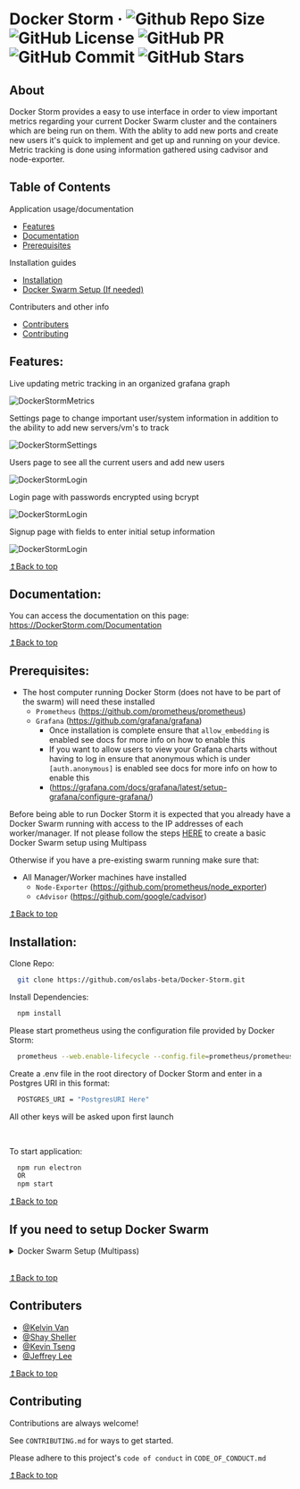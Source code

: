 # Docker Storm &middot; ![Github Repo Size](https://img.shields.io/github/repo-size/oslabs-beta/Docker-Storm) ![GitHub License](https://img.shields.io/github/license/oslabs-beta/Docker-Storm) ![GitHub PR](https://img.shields.io/badge/PRs-welcome-orange) ![GitHub Commit](https://img.shields.io/github/last-commit/oslabs-beta/Docker-Storm) ![GitHub Stars](https://img.shields.io/github/stars/oslabs-beta/Docker-Storm)

## About
Docker Storm provides a easy to use interface in order to view important metrics regarding your current 
Docker Swarm cluster and the containers which are being run on them. With the ablity to add new ports
and create new users it's quick to implement and get up and running on your device. Metric tracking is done
using information gathered using cadvisor and node-exporter.

## Table of Contents
Application usage/documentation

- [Features](#features)
- [Documentation](#documentation)
- [Prerequisites](#prerequisites)

Installation guides

- [Installation](#installation)
- [Docker Swarm Setup (If needed)](#if-you-need-to-setup-docker-swarm)

Contributers and other info
- [Contributers](#contributers)
- [Contributing](#contributing)

## Features:
Live updating metric tracking in an organized grafana graph

![DockerStormMetrics](https://github.com/oslabs-beta/Docker-Storm/blob/dev/resources/media/mac.png?raw=true)

Settings page to change important user/system information in addition to the ability to add new servers/vm's to track 

![DockerStormSettings](https://github.com/oslabs-beta/Docker-Storm/blob/dev/resources/media/settings-screenshot.png?raw=true)

Users page to see all the current users and add new users

![DockerStormLogin](https://github.com/oslabs-beta/Docker-Storm/blob/dev/resources/media/users-screenshot.png?raw=true)

Login page with passwords encrypted using bcrypt

![DockerStormLogin](https://github.com/oslabs-beta/Docker-Storm/blob/dev/resources/media/login-screenshot.png?raw=true)

Signup page with fields to enter initial setup information

![DockerStormLogin](https://github.com/oslabs-beta/Docker-Storm/blob/dev/resources/media/signup-screenshot.png?raw=true)


[↥Back to top](#table-of-contents)

## Documentation:
You can access the documentation on this page: <br>
https://DockerStorm.com/Documentation

[↥Back to top](#table-of-contents)

## Prerequisites: 
- The host computer running Docker Storm (does not have to be part of the swarm) will need these installed
  - `Prometheus` (https://github.com/prometheus/prometheus) 
  - `Grafana` (https://github.com/grafana/grafana) 
    - Once installation is complete ensure that `allow_embedding` is enabled see docs for more info on how to enable this 
    - If you want to allow users to view your Grafana charts without having to log in ensure that anonymous which is under `[auth.anonymous]` is enabled see docs for more info on how to enable this 
    - (https://grafana.com/docs/grafana/latest/setup-grafana/configure-grafana/)

Before being able  to run Docker Storm it is expected that you already have a Docker Swarm running with access to the IP addresses of each worker/manager. If not please follow the steps [HERE](#if-you-need-to-setup-docker-swarm) to create a basic Docker Swarm setup using Multipass 

Otherwise if you have a pre-existing swarm running make sure that:
  - All Manager/Worker machines have installed
    - `Node-Exporter` (https://github.com/prometheus/node_exporter) 
    - `cAdvisor` (https://github.com/google/cadvisor)


[↥Back to top](#table-of-contents)

## Installation:

Clone Repo:
```sh
  git clone https://github.com/oslabs-beta/Docker-Storm.git
```

Install Dependencies:
```sh
  npm install
```

Please start prometheus using the configuration file provided by Docker Storm:
```sh
  prometheus --web.enable-lifecycle --config.file=prometheus/prometheus.yml
```

Create a .env file in the root directory of Docker Storm and enter in a Postgres URI in this format:
```sh
  POSTGRES_URI = "PostgresURI Here"
```
All other keys will be asked upon first launch

<br>

To start application:
```sh
  npm run electron
  OR
  npm start
```

[↥Back to top](#table-of-contents)
## If you need to setup Docker Swarm
<details><summary>Docker Swarm Setup (Multipass)</summary> 

## VM Installation using Multipass (Mac OS): 
Install multipass (please make sure you have brew installed):
```sh
  brew install --cask multipass
```

Create VM's for each worker and manager:
```sh
  multipass launch docker --name manager1
  multipass launch docker --name worker1
  multipass launch docker --name worker2
```

## Install Node Exporter on each Multipass instance:
The below steps need to be replicated on all multipass instances

To run commands for your multipass instance prefix each command with
```sh
  multipass exec <username> –- <command>
```

Download the latest version of linux prometheus (example below downloads v.1.4.0):
```sh
  multipass exec <username> –- wget https://github.com/prometheus/node_exporter/releases/download/v1.4.0/node_exporter-1.4.0.linux-amd64.tar.gz
```

Extract the files:
```sh
  multipass exec <username> –- tar xvfz node_exporter-1.4.0.linux-amd64.tar.gz
```

Move the files to /usr/local/bin/: 
```sh
  multipass exec <username> –- sudo mv node_exporter-1.4.0.linux-amd64/node_exporter /usr/local/bin/
```

Add a node_exporter.service to add a new service:
```sh
  multipass exec <username> –- sudo vi /etc/systemd/system/node_exporter.service 
```
Insert using vim:
```sh
[Unit]
Description=Node Exporter
After=network.target

[Service]
User=root
Group=root
Type=simple
ExecStart=/usr/local/bin/node_exporter

[Install]
WantedBy=multi-user.target
```

Reload the Daemon then start node_exporter:
```sh
  multipass exec <username> –- sudo systemctl daemon-reload
  multipass exec <username> –- sudo systemctl start node_exporter
```

Ensure service has started without issue:
```sh
  multipass exec <username> –- sudo systemctl status node_exporter
```

Setup automatic launch on restart:
```sh
  multipass exec <username> –- sudo systemctl enable node_exporter
```
## Reveal the Docker Daemon on a manager node (only needs to be done once):
Add/edit the daemon.json:
```sh
  multipass exec <username> –- sudo vi /etc/docker/daemon.json
```
Insert in vim:
```sh
{
  “metrics-addr”: “0.0.0.0:9323”,
  “experimental”: true
}
```
</details>

<br>

[↥Back to top](#table-of-contents)

## Contributers

- [@Kelvin Van](https://github.com/KelvinVan1)
- [@Shay Sheller](https://github.com/shaysheller)
- [@Kevin Tseng](https://github.com/Kevin-J-Tseng)
- [@Jeffrey Lee](https://github.com/jclee8888)

[↥Back to top](#table-of-contents)

## Contributing

Contributions are always welcome!

See `CONTRIBUTING.md` for ways to get started.

Please adhere to this project's `code of conduct` in `CODE_OF_CONDUCT.md`

[↥Back to top](#table-of-contents)